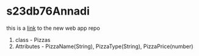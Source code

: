 # s23db76Annadi
this is a [link](https://s23db76annadi.onrender.com) to the new web app repo
<!-- - `name` (Type: String).
- `size` (Type: String).
- `cost` (Type: Number). -->

<ol>
<li>class - Pizzas</li>
<li>Attributes - PizzaName(String), PizzaType(String), PizzaPrice(number)</li>
</ol>